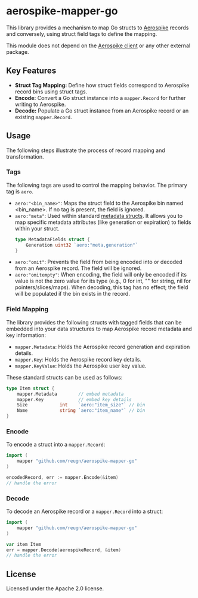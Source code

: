 # aerospike-mapper-go

This library provides a mechanism to map Go structs to [Aerospike](https://aerospike.com) records and conversely,
using struct field tags to define the mapping.

This module does not depend on the [Aerospike client](https://github.com/aerospike/aerospike-client-go)
or any other external package.

## Key Features

- **Struct Tag Mapping:** Define how struct fields correspond to Aerospike record bins using struct tags.
- **Encode:** Convert a Go struct instance into a `mapper.Record` for further writing to Aerospike.
- **Decode:** Populate a Go struct instance from an Aerospike record or an existing `mapper.Record`.

## Usage

The following steps illustrate the process of record mapping and transformation.

### Tags

The following tags are used to control the mapping behavior. The primary tag is `aero`.

* `aero:"<bin_name>"`: Maps the struct field to the Aerospike bin named <bin_name>. If no tag
  is present, the field is ignored.
* `aero:"meta"`: Used within standard [metadata structs](#field-mapping). It allows you to map specific
  metadata attributes (like generation or expiration) to fields within your struct.
    ```go
    type MetadataFields struct {
        Generation uint32 `aero:"meta,generation"`
    }
    ```
* `aero:"omit"`: Prevents the field from being encoded into or decoded from an Aerospike record.
  The field will be ignored.
* `aero:"omitempty"`: When encoding, the field will only be encoded if its value is not the zero
  value for its type (e.g., 0 for int, "" for string, nil for pointers/slices/maps). When
  decoding, this tag has no effect; the field will be populated if the bin exists in the record.

### Field Mapping

The library provides the following structs with tagged fields that can be embedded into your
data structures to map Aerospike record metadata and key information:

* `mapper.Metadata`: Holds the Aerospike record generation and expiration details.
* `mapper.Key`: Holds the Aerospike record key details.
* `mapper.KeyValue`: Holds the Aerospike user key value.

These standard structs can be used as follows:

```go
type Item struct {
    mapper.Metadata        // embed metadata
    mapper.Key             // embed key details
    Size            int    `aero:"item_size"` // bin
    Name            string `aero:"item_name"` // bin
}
```

### Encode

To encode a struct into a `mapper.Record`:

```go
import (
    mapper "github.com/reugn/aerospike-mapper-go"
)

encodedRecord, err := mapper.Encode(&item)
// handle the error
```

### Decode

To decode an Aerospike record or a `mapper.Record` into a struct:

```go
import (
    mapper "github.com/reugn/aerospike-mapper-go"
)

var item Item
err = mapper.Decode(aerospikeRecord, &item)
// handle the error
```

## License

Licensed under the Apache 2.0 license.
